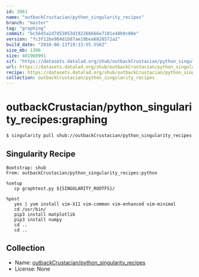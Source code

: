 ```yaml
---
id: 3961
name: "outbackCrustacian/python_singularity_recipes"
branch: "master"
tag: "graphing"
commit: "bc5645a2d7d53053d192266666e7101e48b9c00e"
version: "fc3f12be984d1b87ae19bea6828572a2"
build_date: "2018-08-13T19:33:55.556Z"
size_mb: 1396
size: 401960991
sif: "https://datasets.datalad.org/shub/outbackCrustacian/python_singularity_recipes/graphing/2018-08-13-bc5645a2-fc3f12be/fc3f12be984d1b87ae19bea6828572a2.simg"
url: https://datasets.datalad.org/shub/outbackCrustacian/python_singularity_recipes/graphing/2018-08-13-bc5645a2-fc3f12be/
recipe: https://datasets.datalad.org/shub/outbackCrustacian/python_singularity_recipes/graphing/2018-08-13-bc5645a2-fc3f12be/Singularity
collection: outbackCrustacian/python_singularity_recipes
---
```


# outbackCrustacian/python_singularity_recipes:graphing

```bash
$ singularity pull shub://outbackCrustacian/python_singularity_recipes:graphing
```

## Singularity Recipe

```singularity
Bootstrap: shub
From: outbackCrustacian/python_singularity_recipes:python

%setup
   cp graphtest.py ${SINGULARITY_ROOTFS}/

%post
   yes | yum install vim-X11 vim-common vim-enhanced vim-minimal
   cd /usr/bin/
   pip3 install matplotlib
   pip3 install numpy
   cd ..
   cd ..
```

## Collection

 - Name: [outbackCrustacian/python_singularity_recipes](https://github.com/outbackCrustacian/python_singularity_recipes)
 - License: None

